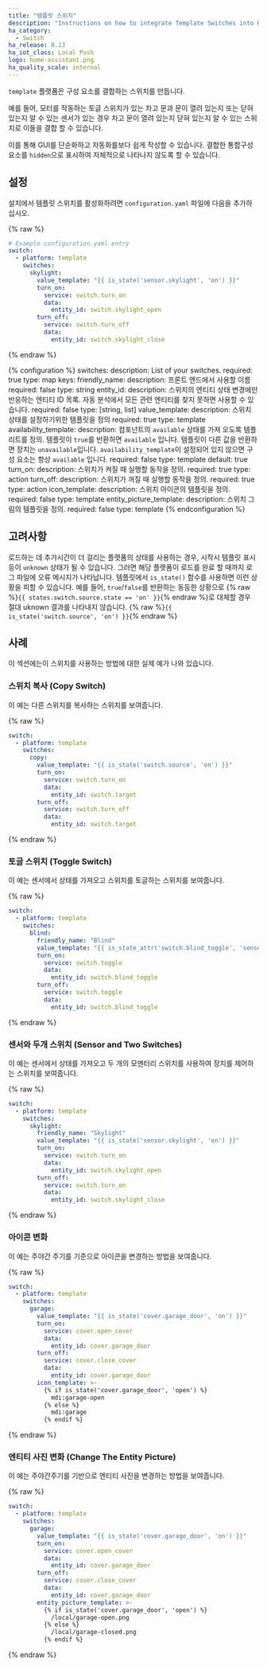 ```yaml
---
title: "템플릿 스위치"
description: "Instructions on how to integrate Template Switches into Home Assistant."
ha_category:
  - Switch
ha_release: 0.13
ha_iot_class: Local Push
logo: home-assistant.png
ha_quality_scale: internal
---
```


`template` 플랫폼은 구성 요소를 결합하는 스위치를 만듭니다. 

예를 들어, 모터를 작동하는 토글 스위치가 있는 차고 문과 문이 열려 있는지 또는 닫혀 있는지 알 수 있는 센서가 있는 경우 차고 문이 열려 있는지 닫혀 있는지 알 수 있는 스위치로 이들을 결합 할 수 있습니다.

이를 통해 GUI를 단순화하고 자동화를보다 쉽게 ​​작성할 수 있습니다. 결합한 통합구성요소를 `hidden`으로 표시하여 자체적으로 나타나지 않도록 할 수 있습니다. 

## 설정 

설치에서 템플릿 스위치를 활성화하려면 `configuration.yaml` 파일에 다음을 추가하십시오.

{% raw %}

```yaml
# Example configuration.yaml entry
switch:
  - platform: template
    switches:
      skylight:
        value_template: "{{ is_state('sensor.skylight', 'on') }}"
        turn_on:
          service: switch.turn_on
          data:
            entity_id: switch.skylight_open
        turn_off:
          service: switch.turn_off
          data:
            entity_id: switch.skylight_close
```

{% endraw %}

{% configuration %}
  switches:
    description: List of your switches.
    required: true
    type: map
    keys:
      friendly_name:
        description: 프론트 엔드에서 사용할 이름
        required: false
        type: string
      entity_id:
        description: 스위치의 엔티티 상태 변경에만 반응하는 엔티티 ID 목록. 자동 분석에서 모든 관련 엔티티를 찾지 못하면 사용할 수 있습니다.
        required: false
        type: [string, list]
      value_template:
        description: 스위치 상태를 설정하기위한 템플릿을 정의
        required: true
        type: template
      availability_template:
        description: 컴포넌트의 `available` 상태를 가져 오도록 템플리트를 정의. 템플릿이 `true`를 반환하면 `available` 입니다. 템플릿이 다른 값을 반환하면 장치는 `unavailable`입니다. `availability_template`이 설정되어 있지 않으면 구성 요소는 항상 `available` 입니다.
        required: false
        type: template
        default: true
      turn_on:
        description: 스위치가 켜질 때 실행할 동작을 정의.
        required: true
        type: action
      turn_off:
        description: 스위치가 꺼질 때 실행할 동작을 정의.
        required: true
        type: action
      icon_template:
        description: 스위치 아이콘의 템플릿을 정의.
        required: false
        type: template
      entity_picture_template:
        description: 스위치 그림의 템플릿을 정의.
        required: false
        type: template
{% endconfiguration %}

## 고려사항 

로드하는 데 추가시간이 더 걸리는 플랫폼의 상태를 사용하는 경우, 시작시 템플릿 표시등이 `unknown` 상태가 될 수 있습니다. 그러면 해당 플랫폼이 로드를 완료 할 때까지 로그 파일에 오류 메시지가 나타납니다. 
템플릿에서 `is_state()` 함수를 사용하면 이런 상황을 피할 수 있습니다. 
예를 들어, `true`/`false`를 반환하는 동등한 상황으로 {% raw %}`{{ states.switch.source.state == 'on' }}`{% endraw %}로 대체할 경우 절대 uknown 결과를 나타내지 않습니다. {% raw %}`{{ is_state('switch.source', 'on') }}`{% endraw %}

## 사례 

이 섹션에는이 스위치를 사용하는 방법에 대한 실제 예가 나와 있습니다.

### 스위치 복사 (Copy Switch)

이 예는 다른 스위치를 복사하는 스위치를 보여줍니다.

{% raw %}

```yaml
switch:
  - platform: template
    switches:
      copy:
        value_template: "{{ is_state('switch.source', 'on') }}"
        turn_on:
          service: switch.turn_on
          data:
            entity_id: switch.target
        turn_off:
          service: switch.turn_off
          data:
            entity_id: switch.target
```

{% endraw %}

### 토글 스위치 (Toggle Switch)

이 예는 센서에서 상태를 가져오고 스위치를 토글하는 스위치를 보여줍니다.

{% raw %}

```yaml
switch:
  - platform: template
    switches:
      blind:
        friendly_name: "Blind"
        value_template: "{{ is_state_attr('switch.blind_toggle', 'sensor_state', 'on') }}"
        turn_on:
          service: switch.toggle
          data:
            entity_id: switch.blind_toggle
        turn_off:
          service: switch.toggle
          data:
            entity_id: switch.blind_toggle
```

{% endraw %}

### 센서와 두개 스위치 (Sensor and Two Switches)

이 예는 센서에서 상태를 가져오고 두 개의 모멘터리 스위치를 사용하여 장치를 제어하는 ​​스위치를 보여줍니다.

{% raw %}

```yaml
switch:
  - platform: template
    switches:
      skylight:
        friendly_name: "Skylight"
        value_template: "{{ is_state('sensor.skylight', 'on') }}"
        turn_on:
          service: switch.turn_on
          data:
            entity_id: switch.skylight_open
        turn_off:
          service: switch.turn_on
          data:
            entity_id: switch.skylight_close
```

{% endraw %}

### 아이콘 변화

이 예는 주야간 주기를 기준으로 아이콘을 변경하는 방법을 보여줍니다.

{% raw %}

```yaml
switch:
  - platform: template
    switches:
      garage:
        value_template: "{{ is_state('cover.garage_door', 'on') }}"
        turn_on:
          service: cover.open_cover
          data:
            entity_id: cover.garage_door
        turn_off:
          service: cover.close_cover
          data:
            entity_id: cover.garage_door
        icon_template: >-
          {% if is_state('cover.garage_door', 'open') %}
            mdi:garage-open
          {% else %}
            mdi:garage
          {% endif %}
```

{% endraw %}

### 엔티티 사진 변화 (Change The Entity Picture)

이 예는 주야간주기를 기반으로 엔티티 사진을 변경하는 방법을 보여줍니다.

{% raw %}

```yaml
switch:
  - platform: template
    switches:
      garage:
        value_template: "{{ is_state('cover.garage_door', 'on') }}"
        turn_on:
          service: cover.open_cover
          data:
            entity_id: cover.garage_door
        turn_off:
          service: cover.close_cover
          data:
            entity_id: cover.garage_door
        entity_picture_template: >-
          {% if is_state('cover.garage_door', 'open') %}
            /local/garage-open.png
          {% else %}
            /local/garage-closed.png
          {% endif %}
```

{% endraw %}

